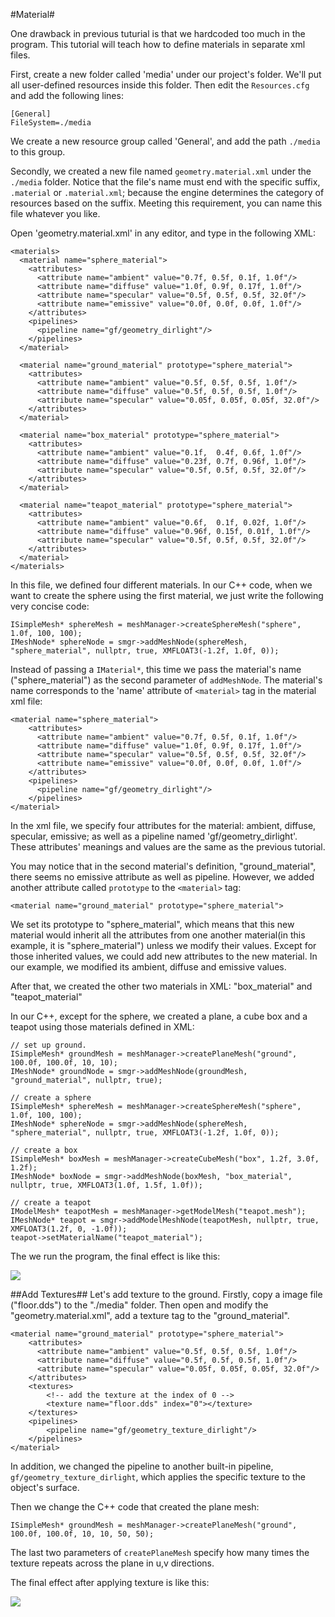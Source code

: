 #Material#

One drawback in previous tuturial is that we hardcoded too much in the program. This tutorial will teach how to define materials in separate xml files.

First, create a new folder called 'media' under our project's folder. We'll put all user-defined resources inside this folder. Then edit the `Resources.cfg` and add the following lines:

	[General]
	FileSystem=./media

We create a new resource group called 'General', and add the path `./media` to this group.

Secondly, we created a new file named `geometry.material.xml` under the `./media` folder. Notice that the file's name must end with the specific suffix, `.material` or `.material.xml`; because the engine determines the category of resources based on the suffix. Meeting this requirement, you can name this file whatever you like.
 
Open 'geometry.material.xml' in any editor, and type in the following XML:

	<materials>
	  <material name="sphere_material">
	    <attributes>
	      <attribute name="ambient" value="0.7f, 0.5f, 0.1f, 1.0f"/>
	      <attribute name="diffuse" value="1.0f, 0.9f, 0.17f, 1.0f"/>
	      <attribute name="specular" value="0.5f, 0.5f, 0.5f, 32.0f"/>
	      <attribute name="emissive" value="0.0f, 0.0f, 0.0f, 1.0f"/>
	    </attributes>
	    <pipelines>
	      <pipeline name="gf/geometry_dirlight"/>
	    </pipelines>
	  </material>
	    
	  <material name="ground_material" prototype="sphere_material">
	    <attributes>
	      <attribute name="ambient" value="0.5f, 0.5f, 0.5f, 1.0f"/>
	      <attribute name="diffuse" value="0.5f, 0.5f, 0.5f, 1.0f"/>
	      <attribute name="specular" value="0.05f, 0.05f, 0.05f, 32.0f"/>
	    </attributes>
	  </material>
	
	  <material name="box_material" prototype="sphere_material">
	    <attributes>
	      <attribute name="ambient" value="0.1f,  0.4f, 0.6f, 1.0f"/>
	      <attribute name="diffuse" value="0.23f, 0.7f, 0.96f, 1.0f"/>
	      <attribute name="specular" value="0.5f, 0.5f, 0.5f, 32.0f"/>
	    </attributes>  
	  </material>
	
	  <material name="teapot_material" prototype="sphere_material">
	    <attributes>
	      <attribute name="ambient" value="0.6f,  0.1f, 0.02f, 1.0f"/>
	      <attribute name="diffuse" value="0.96f, 0.15f, 0.01f, 1.0f"/>
	      <attribute name="specular" value="0.5f, 0.5f, 0.5f, 32.0f"/>
	    </attributes>
	  </material>
	</materials>

In this file, we defined four different materials. In our C++ code, when we want to create the sphere using the first material, we just write the following very concise code:
	
	ISimpleMesh* sphereMesh = meshManager->createSphereMesh("sphere", 1.0f, 100, 100);
	IMeshNode* sphereNode = smgr->addMeshNode(sphereMesh, "sphere_material", nullptr, true, XMFLOAT3(-1.2f, 1.0f, 0));


Instead of passing a `IMaterial*`, this time we pass the material's name ("sphere_material") as the second parameter of `addMeshNode`. The material's name corresponds to the 'name' attribute of `<material>` tag in the material xml file:
	
	<material name="sphere_material">
		<attributes>
		  <attribute name="ambient" value="0.7f, 0.5f, 0.1f, 1.0f"/>
		  <attribute name="diffuse" value="1.0f, 0.9f, 0.17f, 1.0f"/>
		  <attribute name="specular" value="0.5f, 0.5f, 0.5f, 32.0f"/>
		  <attribute name="emissive" value="0.0f, 0.0f, 0.0f, 1.0f"/>
		</attributes>
		<pipelines>
		  <pipeline name="gf/geometry_dirlight"/>
		</pipelines>
	</material>

In the xml file, we specify four attributes for the material: ambient, diffuse, specular, emissive; as well as a pipeline named 'gf/geometry_dirlight'. These attributes' meanings and values are the same as the previous tutorial.

You may notice that in the second material's definition, "ground_material", there seems no emissive attribute as well as pipeline. However, we added another attribute called `prototype` to the `<material>` tag:

	<material name="ground_material" prototype="sphere_material">

We set its prototype to "sphere\_material", which means that this new material would inherit all the attributes from one another material(in this example, it is "sphere_material") unless we modify their values. Except for those inherited values, we could add new attributes to the new material. In our example, we modified its ambient, diffuse and emissive values.

After that, we created the other two materials in XML: "box\_material" and "teapot\_material"

In our C++, except for the sphere, we created a plane, a cube box and a teapot using those materials defined in XML:

	// set up ground.
	ISimpleMesh* groundMesh = meshManager->createPlaneMesh("ground", 100.0f, 100.0f, 10, 10);
	IMeshNode* groundNode = smgr->addMeshNode(groundMesh, "ground_material", nullptr, true);

	// create a sphere
	ISimpleMesh* sphereMesh = meshManager->createSphereMesh("sphere", 1.0f, 100, 100);
	IMeshNode* sphereNode = smgr->addMeshNode(sphereMesh, "sphere_material", nullptr, true, XMFLOAT3(-1.2f, 1.0f, 0));

	// create a box
	ISimpleMesh* boxMesh = meshManager->createCubeMesh("box", 1.2f, 3.0f, 1.2f);
	IMeshNode* boxNode = smgr->addMeshNode(boxMesh, "box_material", nullptr, true, XMFLOAT3(1.0f, 1.5f, 1.0f));

	// create a teapot
	IModelMesh* teapotMesh = meshManager->getModelMesh("teapot.mesh");
	IMeshNode* teapot = smgr->addModelMeshNode(teapotMesh, nullptr, true, XMFLOAT3(1.2f, 0, -1.0f));
	teapot->setMaterialName("teapot_material");

The we run the program, the final effect is like this:

![](https://raw.githubusercontent.com/woyaofacai/GameFinal/05663b210f74139df702d4cd0bf9fc5e01cbb2ef/Tutorials/img/02-01.png)

##Add Textures##
Let's add texture to the ground. Firstly, copy a image file ("floor.dds") to the "./media" folder. Then open and  modify the "geometry.material.xml", add a texture tag to the "ground_material".

	<material name="ground_material" prototype="sphere_material">
		<attributes>
		  <attribute name="ambient" value="0.5f, 0.5f, 0.5f, 1.0f"/>
		  <attribute name="diffuse" value="0.5f, 0.5f, 0.5f, 1.0f"/>
		  <attribute name="specular" value="0.05f, 0.05f, 0.05f, 32.0f"/>
		</attributes>
		<textures>
			<!-- add the texture at the index of 0 -->		  
			<texture name="floor.dds" index="0"></texture>
		</textures>
		<pipelines>
			<pipeline name="gf/geometry_texture_dirlight"/>
    	</pipelines>
	</material>

In addition, we changed the pipeline to another built-in pipeline, `gf/geometry_texture_dirlight`, which applies the specific texture to the object's surface.

Then we change the C++ code that created the plane mesh:

	ISimpleMesh* groundMesh = meshManager->createPlaneMesh("ground", 100.0f, 100.0f, 10, 10, 50, 50);

The last two parameters of `createPlaneMesh` specify how many times the texture repeats across the plane in u,v directions.

The final effect after applying texture is like this:

![](https://raw.githubusercontent.com/woyaofacai/GameFinal/master/Tutorials/img/02-02.png)



